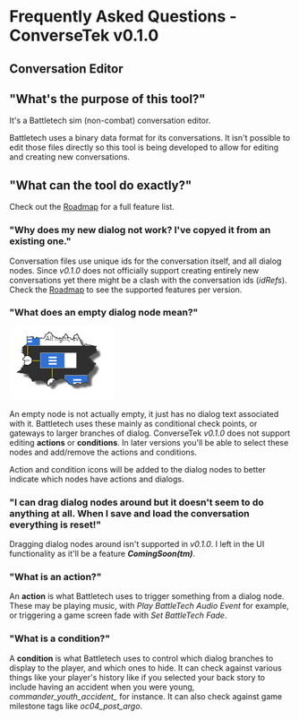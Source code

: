 # Frequently Asked Questions - ConverseTek v0.1.0

## Conversation Editor

## "What's the purpose of this tool?"

It's a Battletech sim (non-combat) conversation editor.

Battletech uses a binary data format for its conversations. It isn't possible to edit those files directly so this tool is being developed to allow for editing and creating new conversations.

## "What can the tool do exactly?"

Check out the [Roadmap](https://github.com/CWolfs/ConverseTek/#roadmap) for a full feature list.

### "Why does my new dialog not work? I've copyed it from an existing one."

Conversation files use unique ids for the conversation itself, and all dialog nodes. Since _v0.1.0_ does not officially support creating entirely new conversations yet
there might be a clash with the conversation ids (_idRefs_). Check the [Roadmap](https://github.com/CWolfs/ConverseTek/#roadmap) to see the supported features per version.

### "What does an empty dialog node mean?"

![Conversation Empty Node](./images/conversation-empty-node.png)

An empty node is not actually empty, it just has no dialog text associated with it. Battletech uses these mainly as conditional check points, or gateways to larger
branches of dialog. ConverseTek _v0.1.0_ does not support editing **actions** or **conditions**. In later versions you'll be able to select these nodes
and add/remove the actions and conditions.

Action and condition icons will be added to the dialog nodes to better indicate which nodes have actions and dialogs.

### "I can drag dialog nodes around but it doesn't seem to do anything at all. When I save and load the conversation everything is reset!"

Dragging dialog nodes around isn't supported in _v0.1.0_. I left in the UI functionality as it'll be a feature **_ComingSoon(tm)_**.

### "What is an action?"

An **action** is what Battletech uses to trigger something from a dialog node. These may be playing music, with _Play BattleTech Audio Event_ for example, or triggering a
game screen fade with _Set BattleTech Fade_.

### "What is a condition?"

A **condition** is what Battletech uses to control which dialog branches to display to the player, and which ones to hide. It can check against various things like
your player's history like if you selected your back story to include having an accident when you were young, *commander_youth_accident_* for instance. It can
also check against game milestone tags like *oc04_post_argo*.